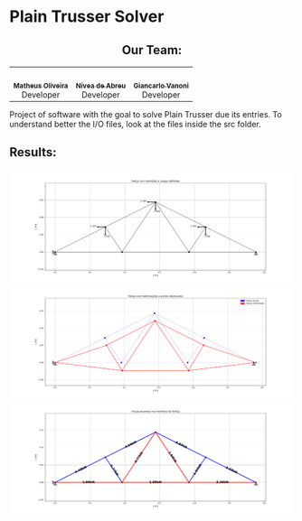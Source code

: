 # Plain Trusser Solver
<div align="center">

## Our Team:

</div >

<div align="center" style="max-width:68rem;">
<table>
  <tr>
    <td align="center"><a href="https://github.com/matheus-1618"><img style="border-radius: 50%;" src="https://avatars.githubusercontent.com/matheus-1618" width="100px;" alt=""/><br /><sub><b>Matheus Oliveira</b></sub></a><br /><a href="https://github.com/matheus-1618" title="Matheus Silva M. Oliveira"></a> Developer</td>
   <td align="center"><a href="https://github.com/niveaabreu"><img style="border-radius: 50%;" src="https://avatars.githubusercontent.com/niveaabreu" width="100px;" alt=""/><br /><sub><b>Nívea de Abreu</b></sub></a><br /><a href="https://github.com/niveaabreu" title="Nívea de Abreu"></a>Developer</td>
   <td align="center"><a href="https://github.com/gianvr"><img style="border-radius: 50%;" src="https://avatars.githubusercontent.com/gianvr" width="100px;" alt=""/><br /><sub><b>Giancarlo Vanoni</b></sub></a><br /><a href="https://github.com/gianvr" title="Giancarlo Vanoni"></a> Developer</td>
  </tr>
</table>
</div>

Project of software with the goal to solve Plain Trusser due its entries.
To understand better the I/O files, look at the files inside the src folder.

## Results:
<div align="center" style="max-width:68rem;">
   <tr>
    <td align="center"> <img src="src/plots/entrada_2_initial.png"/> </td>
    <td align="center"> <img src="src/plots/entrada_2_deformed.png"/> </td>
    <td align="center"> <img src="src/plots/entrada_2_forces.png"/> </td>
  </tr>
</div>